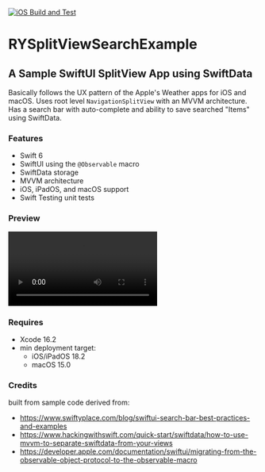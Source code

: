 [![iOS Build and Test](https://github.com/ryiosdev/RYSplitViewSearchExample/actions/workflows/ios.yml/badge.svg)](https://github.com/ryiosdev/RYSplitViewSearchExample/actions/workflows/ios.yml)
# RYSplitViewSearchExample

## A Sample SwiftUI SplitView App using SwiftData
Basically follows the UX pattern of the Apple's Weather apps for iOS and macOS. Uses root level `NavigationSplitView` with an MVVM architecture. Has a search bar with auto-complete and ability to save searched "Items" using SwiftData. 

### Features
* Swift 6
* SwiftUI using the `@Observable` macro
* SwiftData storage
* MVVM architecture
* iOS, iPadOS, and macOS support
* Swift Testing unit tests

### Preview
![![iPhone 16](./assets/image/iPhone16ProMaxPortrait.png)](./assets/video/iPhone16ProMaxPortrait.mp4)

### Requires
* Xcode 16.2
* min deployment target:
  * iOS/iPadOS 18.2
  * macOS 15.0 

### Credits
built from sample code derived from:
* https://www.swiftyplace.com/blog/swiftui-search-bar-best-practices-and-examples
* https://www.hackingwithswift.com/quick-start/swiftdata/how-to-use-mvvm-to-separate-swiftdata-from-your-views
* https://developer.apple.com/documentation/swiftui/migrating-from-the-observable-object-protocol-to-the-observable-macro
  
